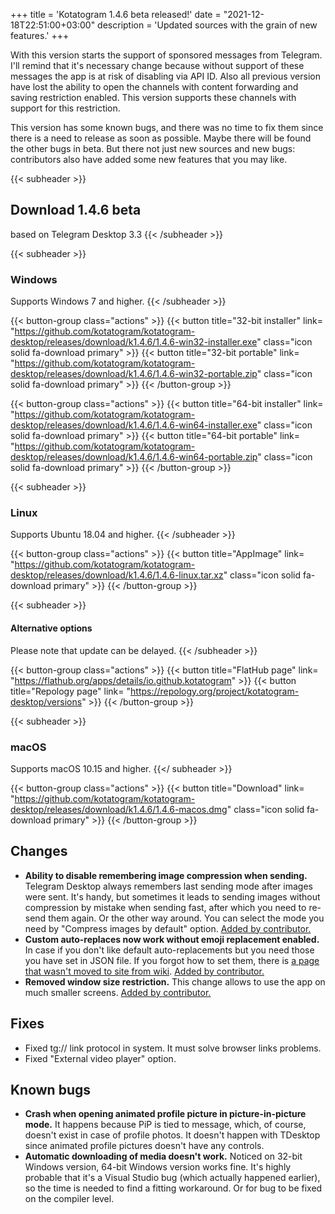 +++
title = 'Kotatogram 1.4.6 beta released!'
date = "2021-12-18T22:51:00+03:00"
description = 'Updated sources with the grain of new features.'
+++

With this version starts the support of sponsored messages from Telegram. I'll remind that it's necessary change because without support of these messages the app is at risk of disabling via API ID. Also all previous version have lost the ability to open the channels with content forwarding and saving restriction enabled. This version supports these channels with support for this restriction.

This version has some known bugs, and there was no time to fix them since there is a need to release as soon as possible. Maybe there will be found the other bugs in beta. But there not just new sources and new bugs: contributors also have added some new features that you may like.

{{< subheader >}}
## Download 1.4.6 beta
based on Telegram Desktop 3.3
{{< /subheader >}}

{{< subheader >}}
### Windows
Supports Windows 7 and higher. 
{{< /subheader >}}

{{< button-group class="actions" >}}
    {{< button title="32-bit installer" link= "https://github.com/kotatogram/kotatogram-desktop/releases/download/k1.4.6/1.4.6-win32-installer.exe" class="icon solid fa-download primary" >}}
    {{< button title="32-bit portable" link= "https://github.com/kotatogram/kotatogram-desktop/releases/download/k1.4.6/1.4.6-win32-portable.zip" class="icon solid fa-download primary" >}}
{{< /button-group >}}

{{< button-group class="actions" >}}
    {{< button title="64-bit installer" link= "https://github.com/kotatogram/kotatogram-desktop/releases/download/k1.4.6/1.4.6-win64-installer.exe" class="icon solid fa-download primary" >}}
    {{< button title="64-bit portable" link= "https://github.com/kotatogram/kotatogram-desktop/releases/download/k1.4.6/1.4.6-win64-portable.zip" class="icon solid fa-download primary" >}}
{{< /button-group >}}

{{< subheader >}}
### Linux
Supports Ubuntu 18.04 and higher. 
{{< /subheader >}}

{{< button-group class="actions" >}}
    {{< button title="AppImage" link= "https://github.com/kotatogram/kotatogram-desktop/releases/download/k1.4.6/1.4.6-linux.tar.xz" class="icon solid fa-download primary" >}}
{{< /button-group >}}

{{< subheader >}}
#### Alternative options
Please note that update can be delayed.
{{< /subheader >}}

{{< button-group class="actions" >}}
    {{< button title="FlatHub page" link= "https://flathub.org/apps/details/io.github.kotatogram" >}}
    {{< button title="Repology page" link= "https://repology.org/project/kotatogram-desktop/versions" >}}
{{< /button-group >}}

{{< subheader >}}
### macOS
Supports macOS 10.15 and higher.
{{</ subheader >}}

{{< button-group class="actions" >}}
    {{< button title="Download" link= "https://github.com/kotatogram/kotatogram-desktop/releases/download/k1.4.6/1.4.6-macos.dmg" class="icon solid fa-download primary" >}}
{{< /button-group >}}


## Changes
* **Ability to disable remembering image compression when sending.** Telegram Desktop always remembers last sending mode after images were sent. It's handy, but sometimes it leads to sending images without compression by mistake when sending fast, after which you need to re-send them again. Or the other way around. You can select the mode you need by "Compress images by default" option. [Added by contributor.](https://github.com/kotatogram/kotatogram-desktop/pull/243)
* **Custom auto-replaces now work without emoji replacement enabled.** In case if you don't like default auto-replacements but you need those you have set in JSON file. If you forgot how to set them, there is [a page that wasn't moved to site from wiki](https://github.com/kotatogram/kotatogram-desktop/wiki/Custom-text-replaces). [Added by contributor.](https://github.com/kotatogram/kotatogram-desktop/pull/242)
* **Removed window size restriction.** This change allows to use the app on much smaller screens. [Added by contributor.](https://github.com/kotatogram/kotatogram-desktop/pull/238)

## Fixes
* Fixed tg:// link protocol in system. It must solve browser links problems.
* Fixed "External video player" option.

## Known bugs
* **Crash when opening animated profile picture in picture-in-picture mode.** It happens because PiP is tied to message, which, of course, doesn't exist in case of profile photos. It doesn't happen with TDesktop since animated profile pictures doesn't have any controls.
* **Automatic downloading of media doesn't work.** Noticed on 32-bit Windows version, 64-bit Windows version works fine. It's highly probable that it's a Visual Studio bug (which actually happened earlier), so the time is needed to find a fitting workaround. Or for bug to be fixed on the compiler level.
